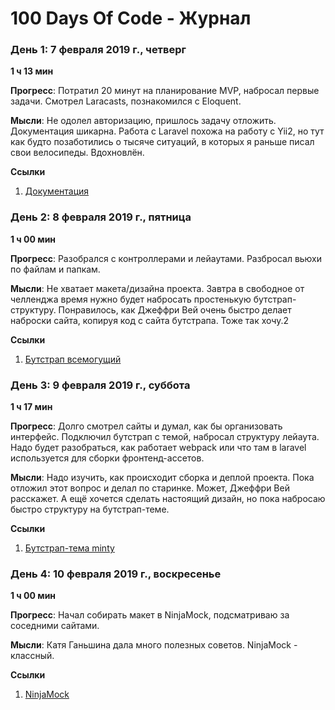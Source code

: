 # 100 Days Of Code - Журнал

### День 1: 7 февраля 2019 г., четверг

**1 ч 13 мин**

**Прогресс**: Потратил 20 минут на планирование MVP, набросал первые задачи. Смотрел Laracasts, познакомился с Eloquent.

**Мысли**: Не одолел авторизацию, пришлось задачу отложить. Документация шикарна. Работа с Laravel похожа на работу с Yii2, но тут как будто позаботились о тысяче ситуаций, в которых я раньше писал свои велосипеды. Вдохновлён.

**Ссылки**
1. [Документация](https://laravel.com/docs/5.7/)

### День 2: 8 февраля 2019 г., пятница

**1 ч 00 мин**

**Прогресс**: Разобрался с контроллерами и лейаутами. Разбросал вьюхи по файлам и папкам.

**Мысли**: Не хватает макета/дизайна проекта. Завтра в свободное от челленджа время нужно будет набросать простенькую бутстрап-структуру. Понравилось, как Джеффри Вей очень быстро делает наброски сайта, копируя код с сайта бутстрапа. Тоже так хочу.2

**Ссылки**
1. [Бутстрап всемогущий](https://getbootstrap.com/)

### День 3: 9 февраля 2019 г., суббота

**1 ч 17 мин**

**Прогресс**: Долго смотрел сайты и думал, как бы организовать интерфейс. Подключил бутстрап с темой, набросал структуру лейаута. Надо будет разобраться, как работает webpack или что там в laravel используется для сборки фронтенд-ассетов.

**Мысли**: Надо изучить, как происходит сборка и деплой проекта. Пока отложил этот вопрос и делал по старинке. Может, Джеффри Вей расскажет.
А ещё хочется сделать настоящий дизайн, но пока набросаю быстро структуру на бутстрап-теме.

**Ссылки**
1. [Бутстрап-тема minty](https://bootswatch.com/minty/)


### День 4: 10 февраля 2019 г., воскресенье

**1 ч 00 мин**

**Прогресс**: Начал собирать макет в NinjaMock, подсматриваю за соседними сайтами.

**Мысли**: Катя Ганьшина дала много полезных советов. NinjaMock - классный.

**Ссылки**
1. [NinjaMock](https://ninjamock.com/)
